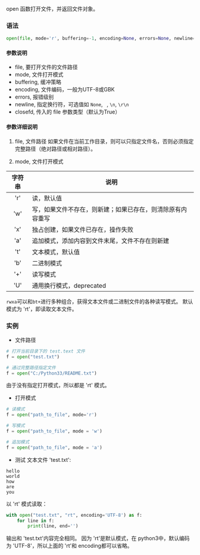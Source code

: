 open 函数打开文件，并返回文件对象。

### **语法**
```python
open(file, mode='r', buffering=-1, encoding=None, errors=None, newline=None, closefd=True, opener=None)
```
#### 参数说明
- file, 要打开文件的文件路径
- mode, 文件打开模式
- buffering, 缓冲策略
- encoding, 文件编码，一般为UTF-8或GBK
- errors, 报错级别
- newline, 指定换行符，可选值如 `None`, ` `, `\n`, `\r\n`
- closefd, 传入的 file 参数类型（默认为True）

#### 参数详细说明
1. file, 文件路径
如果文件在当前工作目录，则可以只指定文件名，否则必须指定完整路径（绝对路径或相对路径）。

2. mode, 文件打开模式

|字符串|说明|
|:---:|---|
|'r'|读，默认值|
|'w'|写，如果文件不存在，则新建；如果已存在，则清除原有内容重写|
|'x'|独占创建，如果文件已存在，操作失败|
|'a'|追加模式，添加内容到文件末尾，文件不存在则新建|
|'t'|文本模式，默认值|
|'b'|二进制模式|
|'+'|读写模式|
|'U'|通用换行模式，deprecated|

`rwxa`可以和`bt+`进行多种组合，获得文本文件或二进制文件的各种读写模式。
默认模式为 'rt'，即读取文本文件。

### **实例**

- 文件路径

```python
# 打开当前目录下的 test.text 文件
f = open("test.txt")

# 通过完整路径指定文件
f = open("C:/Python33/README.txt")
```

由于没有指定打开模式，所以都是 'rt' 模式。

- 打开模式

```python
# 读模式
f = open("path_to_file", mode='r')

# 写模式
f = open("path_to_file", mode = 'w')

# 追加模式
f = open("path_to_file", mode = 'a')
```

- 测试
文本文件 'test.txt':

```
hello
world
how
are
you
```

以 'rt' 模式读取：

```python
with open("test.txt", "rt", encoding='UTF-8') as f:
    for line in f:
        print(line, end='')
```

输出和 'test.txt'内容完全相同。
因为 'rt'是默认模式，在 python3中，默认编码为 'UTF-8'，所以上面的 'rt'和 encoding都可以省略。

